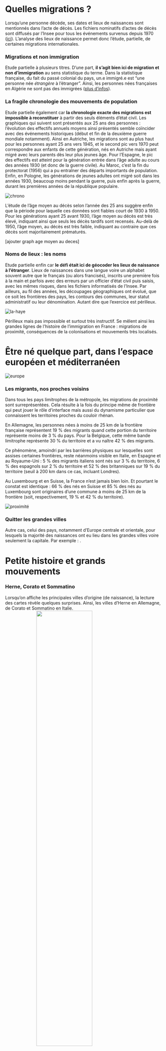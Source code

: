 Quelles migrations ?
====================

Lorsqu’une personne décède, ses dates et lieux de naissances sont
mentionnés dans l’acte de décès. Les fichiers nominatifs d’actes de
décès sont diffusés par l’Insee pour tous les événements survenus depuis
1970 ([ici](https://www.insee.fr/fr/information/4769950)). L’analyse des
lieux de naissance permet donc l’étude, partielle, de certaines
migrations internationales.

### Migrations et non immigration

Etude partielle à plusieurs titres. D’une part, **il s’agit bien ici de
migration et non d’immigration** au sens statistique du terme. Dans la
statistique française, du fait du passé colonial du pays, un.e immigré.e
est “une personne née *étrangère* à l’étranger”. Ainsi, les personnes
nées françaises en Algérie ne sont pas des immigrées ([plus
d’infos](https://www.insee.fr/fr/statistiques/fichier/2416930/insee-en-bref-immigration.pdf)).

### La fragile chronologie des mouvements de population

Etude partielle également car **la chronologie exacte des migrations est
impossible à reconstituer** à partir des seuls éléments d’état civil.
Les graphiques qui suivent sont présentés aux 25 ans des personnes :
l’évolution des effectifs annuels moyens ainsi présentés semble
coïncider avec des événements historiques (début et fin de la deuxième
guerre mondiale notamment). Ainsi en Autriche, les migrations sont au
plus haut pour les personnes ayant 25 ans vers 1945, et le second pic
vers 1970 peut correspondre aux enfants de cette génération, nés en
Autriche mais ayant migré avec leurs parents dès leur plus jeunes âge.
Pour l’Espagne, le pic des effectifs est atteint pour la génération
entrée dans l’âge adulte au cours des années 1930 (et donc de la guerre
civile). Au Maroc, c’est la fin du protectorat (1956) qui a pu entraîner
des départs importants de population. Enfin, en Pologne, les générations
de jeunes adultes ont migré soit dans les années 1930, beaucoup moins
pendant la guerre, puis enfin après la guerre, durant les premières
années de la république populaire.

![chrono](https://github.com/RL31/Migrations-vers-la-France/blob/bfb39ee792aaa6b720610c2e0f83d1e34c83c4e1/sorties/chronologie_4.jpeg)

L’étude de l’âge moyen au décès selon l’année des 25 ans suggère enfin
que la période pour laquelle ces données sont fiables court de 1930 à
1950. Pour les générations ayant 25 avant 1930, l’âge moyen au décès est
très élevé, indiquant ainsi que seuls les décès tardifs sont recensés.
Au-delà de 1950, l’âge moyen, au décès est très faible, indiquant au
contraire que ces décès sont majoritairement prématurés.

[ajouter graph age moyen au deces]


### Noms de lieux : les noms

Etude partielle enfin car **le défi était ici de géocoder les lieux de
naissance à l’étranger**. Lieux de naissances dans une langue voire un
alphabet souvent autre que le français (ou alors francisés), inscrits
une première fois à la main et parfois avec des erreurs par un officier
d’état civil puis saisis, avec les mêmes risques, dans les fichiers
informatisés de l’Insee. Par ailleurs, au fil des années, les découpages
géographiques ont évolué, que ce soit les frontières des pays, les
contours des communes, leur statut administratif ou leur dénomination.
Autant dire que l’exercice est périlleux.

![la-haye](https://github.com/RL31/Migrations-vers-la-France/blob/7b1fb931b3caa1e3f8ce5e35904de75f6374da4a/sorties/exemple_lahaye.jpg)

Périlleux mais pas impossible et surtout très instructif. Se mêlent
ainsi les grandes lignes de l’histoire de l’immigration en France :
migrations de proximité, conséquences de la colonisations et mouvements
très localisés.

Être né quelque part, dans l’espace européen et méditerranéen
=============================================================

![europe](https://github.com/RL31/Migrations-vers-la-France/blob/7b1fb931b3caa1e3f8ce5e35904de75f6374da4a/sorties/europe.jpg)

### Les migrants, nos proches voisins

Dans tous les pays limitrophes de la métropole, les migrations de
proximité sont surreprésentées. Cela résulte à la fois du principe même
de frontière qui peut jouer le rôle d’interface mais aussi du dynamisme
particulier que connaissent les territoires proches du couloir rhénan.

En Allemagne, les personnes nées à moins de 25 km de la frontière
française représentent 19 % des migrants quand cette portion du
territoire représente moins de 3 % du pays. Pour la Belgique, cette même
bande limitrophe représente 30 % du territoire et a vu naître 42 % des
migrants.

Ce phénomène, amoindri par les barrières physiques sur lesquelles sont
assises certaines frontières, reste néanmoins visible en Italie, en
Espagne et au Royaume-Uni : 5 % des migrants italiens sont nés sur 3 %
du territoire, 6 % des espagnols sur 2 % du territoire et 52 % des
britanniques sur 19 % du territoire (seuil à 200 km dans ce cas,
incluant Londres).

Au Luxembourg et en Suisse, la France n’est jamais bien loin. Et
pourtant le constat est identique : 66 % des nés en Suisse et 85 % des
nés au Luxembourg sont originaires d’une commune à moins de 25 km de la
frontière (soit, respectivement, 19 % et 42 % du territoire).

![proximité](https://github.com/RL31/Migrations-vers-la-France/blob/0e87133e02b1907896add964c57f8dafa9228ad0/sorties/waffle_distance.jpeg)

### Quitter les grandes villes

Autre cas, celui des pays, notamment d’Europe centrale et orientale,
pour lesquels la majorité des naissances ont eu lieu dans les grandes
villes voire seulement la capitale. Par exemple : .

Petite histoire et grands mouvements
====================================

### Herne, Corato et Sommatino

Lorsqu’on affiche les principales villes d’origine (de naissance), la
lecture des cartes révèle quelques surprises. Ainsi, les villes d’Herne
en Allemagne, de Corato et Sommatino en Italie.
<img src="sorties/ALLEMAGNE2.jpeg" width="60%" style="display: block; margin: auto;" /><img src="sorties/ITALIE2.jpeg" width="60%" style="display: block; margin: auto;" /><img src="sorties/herne.jpg" width="60%" style="display: block; margin: auto;" /><img src="sorties/sommatino.jpg" width="60%" style="display: block; margin: auto;" /><img src="sorties/corato.jpg" width="60%" style="display: block; margin: auto;" />

### Italiens d’Isère et Westphaliens du Nord-Pas-de-Calais

![flux](https://github.com/RL31/Migrations-vers-la-France/blob/0e87133e02b1907896add964c57f8dafa9228ad0/sorties/montage_flux.jpg)

Migrations polonaises : les frontières comme limites
====================================================

Le géocodage se fait sur deux attributs : le nom de pays et le nom de la
commune. Dans le cas de la Pologne, cette méthode semble clairement
induire un biais. A l’oeil nu, on voit ainsi se dessiner sur la carte
l’ancienne frontière occidentale du pays, lorsque des villes commme
Szczeczin (Stettin), Głogów (Glogau) et Wrocław (Breslau) étaient
allemandes.

<img src="sorties/POLOGNE2.jpeg" width="60%" style="display: block; margin: auto;" />
